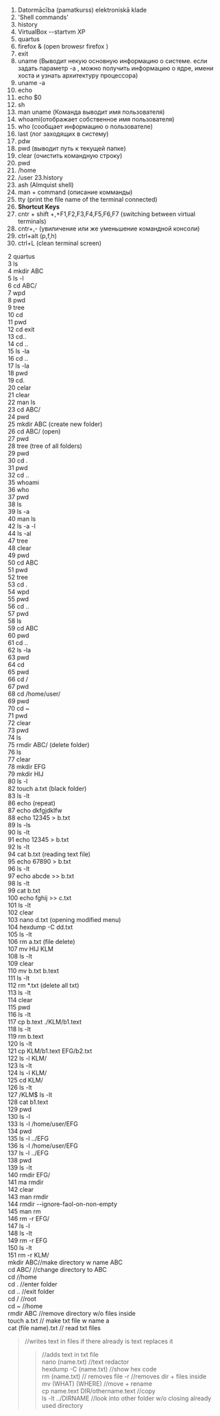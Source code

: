 1. Datormācība (pamatkurss) elektroniskā klade
2. 'Shell commands'
3. history
4. VirtualBox --startvm XP
5. quartus
6. firefox & (open browesr firefox )
7. exit
8. uname (Выводит некую основную информацию о системе. если задать параметр -a , можно получить информацию о ядре, имени хоста и узнать архитектуру процессора)
9. uname -a
10. echo
11. echo $0
12. sh
13. man uname  (Команда выводит имя пользователя)  
14. whoami(отображает собственное имя пользователя)
15. who (сообщает информацию о пользователе)
16. last (лог заходящих в систему)
17. pdw
18. pwd (выводит путь к текущей папке)
19. clear (очистить командную строку) 
20. pwd
21. /home
22. /user
23.history   
24. ash  (Almquist shell)
25. man + command (описание комманды)   
26. tty  (print the file name of the terminal connected) 
27. **Shortcut Keys** 
28. cntr + shift +,+F1,F2,F3,F4,F5,F6,F7 (switching between virtual terminals)
29. cntr+,- (увиличение или же уменьшение командной консоли) 
30. ctrl+alt (p,f,h)
31. ctrl+L  (clean terminal screen)

 2  quartus  
 3  ls  
 4  mkdir ABC  
 5  ls -l  
 6  cd ABC/  
 7  wpd  
 8  pwd  
 9  tree  
 10  cd  
 11  pwd  
 12  cd exit  
 13  cd..  
 14  cd ..  
 15  ls -la  
 16  cd ..  
 17  ls -la  
 18  pwd  
 19  cd.  
 20  celar  
 21  clear  
 22  man ls  
 23  cd ABC/  
 24  pwd  
 25  mkdir ABC (create new folder)  
 26  cd ABC/ (open)  
 27  pwd  
 28  tree (tree of all folders)  
 29  pwd  
 30  cd .  
 31  pwd  
 32  cd ..  
   35  whoami  
   36  who  
   37  pwd  
   38  ls  
   39  ls -a  
   40  man ls  
   42  ls -a -l  
   44  ls -al  
   47  tree  
   48  clear  
   49  pwd  
   50  cd ABC  
   51  pwd  
   52  tree  
   53  cd .  
   54  wpd  
   55  pwd  
   56  cd ..  
   57  pwd  
   58  ls  
   59  cd ABC  
   60  pwd  
   61  cd ..  
   62  ls -la    
   63  pwd     
   64  cd    
   65  pwd  
   66  cd /  
   67  pwd  
   68  cd /home/user/  
   69  pwd  
   70  cd ~  
   71  pwd  
   72  clear  
   73  pwd  
   74  ls  
   75  rmdir ABC/ (delete folder)  
   76  ls  
   77  clear  
   78  mkdir EFG  
   79  mkdir HIJ  
   80  ls -l  
   82  touch a.txt (black folder)  
   83  ls -lt  
   86  echo (repeat)   
   87  echo dkfgjdklfw  
   88  echo 12345 > b.txt  
   89  ls -ls  
   90  ls -lt  
   91  echo 12345 > b.txt  
   92  ls -lt  
   94  cat b.txt (reading text file)  
   95  echo 67890 > b.txt  
   96  ls -lt  
   97  echo abcde >> b.txt  
   98  ls -lt  
   99  cat b.txt  
  100  echo fghij >> c.txt  
  101  ls -lt  
  102  clear  
  103  nano d.txt (opening modified menu)  
  104  hexdump -C dd.txt  
  105  ls -lt  
  106  rm a.txt (file delete)  
  107  mv HIJ KLM  
  108  ls -lt  
  109  clear  
  110  mv b.txt b.text  
  111  ls -lt  
  112  rm *.txt (delete all txt)  
  113  ls -lt  
  114  clear  
  115  pwd  
  116  ls -lt  
  117  cp b.text ./KLM/b1.text  
  118  ls -lt  
  119  rm b.text  
  120  ls -lt  
  121  cp KLM/b1.text EFG/b2.txt  
  122  ls -l KLM/  
  123  ls -lt  
  124  ls -l KLM/  
  125  cd KLM/  
  126  ls -lt  
  127  /KLM$ ls -lt  
  128  cat b1.text  
  129  pwd    
  130  ls -l  
  133  ls -l /home/user/EFG  
  134  pwd  
  135  ls -l ../EFG  
  136  ls -l /home/user/EFG  
  137  ls -l ../EFG  
  138  pwd   
  139  ls -lt  
  140  rmdir EFG/  
  141  ma rmdir  
  142  clear  
  143  man rmdir  
  144  rmdir --ignore-faol-on-non-empty  
  145  man rm  
  146  rm -r EFG/  
  147  ls -l  
  148  ls -lt  
  149  rm -r EFG  
  150  ls -lt  
  151  rm -r KLM/  
mkdir ABC//make directory w name ABC  
 cd ABC/ //change directory to ABC  
 cd //home  
 cd . //enter folder  
 cd .. //exit folder  
cd / //root  
 cd ~ //home  
 rmdir ABC //remove directory w/o files inside  
 touch a.txt // make txt file w name a  
 cat (file name).txt // read txt files  
 > //writes text in files if there already is text replaces it  
 >> //adds text in txt file  
 nano (name.txt) //text redactor  
 hexdump -C (name.txt) //show hex code  
 rm (name.txt) // removes file -r //removes dir + files inside  
 mv (WHAT) (WHERE) //move + rename  
 cp name.text DIR/othername.text //copy  
 ls -lt ../DIRNAME //look into other folder w/o closing already used directory  
